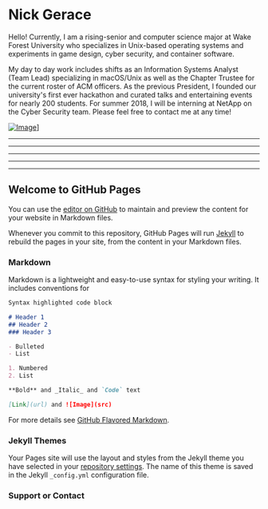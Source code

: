 # Nick Gerace

Hello! Currently, I am a rising-senior and computer science major at Wake Forest University who specializes in Unix-based operating systems and experiments in game design, cyber security, and container software. 

My day to day work includes shifts as an Information Systems Analyst (Team Lead) specializing in macOS/Unix as well as the Chapter Trustee for the current roster of ACM officers. As the previous President, I founded our university's first ever hackathon and curated talks and entertaining events for nearly 200 students. For summer 2018, I will be interning at NetApp on the Cyber Security team. Please feel free to contact me at any time!

[![Image](https://assets-cdn.github.com/images/modules/logos_page/GitHub-Logo.png)](https://github.com/nickgerace)]

--------------------------
--------------------------
--------------------------
--------------------------
--------------------------

## Welcome to GitHub Pages

You can use the [editor on GitHub](https://github.com/nickgerace/homepage/edit/master/README.md) to maintain and preview the content for your website in Markdown files.

Whenever you commit to this repository, GitHub Pages will run [Jekyll](https://jekyllrb.com/) to rebuild the pages in your site, from the content in your Markdown files.

### Markdown

Markdown is a lightweight and easy-to-use syntax for styling your writing. It includes conventions for

```markdown
Syntax highlighted code block

# Header 1
## Header 2
### Header 3

- Bulleted
- List

1. Numbered
2. List

**Bold** and _Italic_ and `Code` text

[Link](url) and ![Image](src)
```

For more details see [GitHub Flavored Markdown](https://guides.github.com/features/mastering-markdown/).

### Jekyll Themes

Your Pages site will use the layout and styles from the Jekyll theme you have selected in your [repository settings](https://github.com/nickgerace/homepage/settings). The name of this theme is saved in the Jekyll `_config.yml` configuration file.

### Support or Contact
